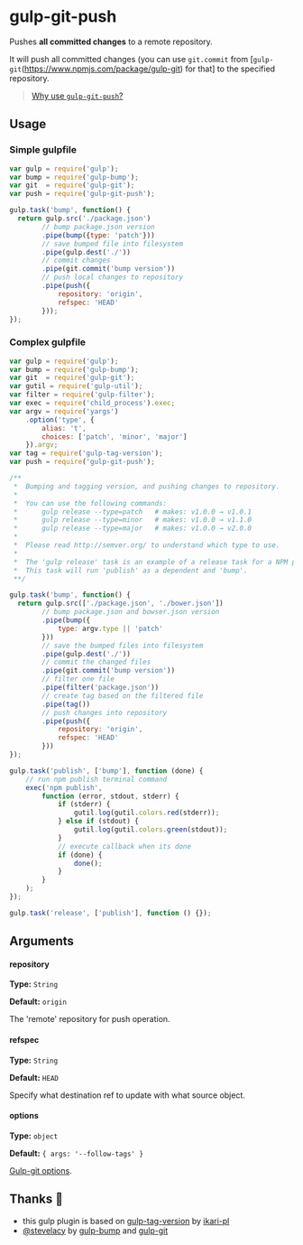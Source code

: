 gulp-git-push
================

Pushes **all committed changes** to a remote repository.

It will push all committed changes (you can use `git.commit` from [`gulp-git`(https://www.npmjs.com/package/gulp-git) for that] to the specified repository.

> [Why use `gulp-git-push`?](https://medium.com/@ferreiratiago/its-been-a-while-since-we-started-to-move-our-build-system-from-grunt-to-gulp-7571a6a2991#.lp48nflml)

Usage
-----------------------

### Simple gulpfile
```js
var gulp = require('gulp');
var bump = require('gulp-bump');
var git  = require('gulp-git');
var push = require('gulp-git-push');

gulp.task('bump', function() {
  return gulp.src('./package.json')
        // bump package.json version
        .pipe(bump({type: 'patch'}))
        // save bumped file into filesystem
        .pipe(gulp.dest('./'))
        // commit changes
        .pipe(git.commit('bump version'))
        // push local changes to repository
        .pipe(push({                      
            repository: 'origin',
            refspec: 'HEAD'
        }));
});
```

### Complex gulpfile
```js
var gulp = require('gulp');
var bump = require('gulp-bump');
var git  = require('gulp-git');
var gutil = require('gulp-util');
var filter = require('gulp-filter');
var exec = require('child_process').exec;
var argv = require('yargs')
    .option('type', {
        alias: 't',
        choices: ['patch', 'minor', 'major']
    }).argv;
var tag = require('gulp-tag-version');
var push = require('gulp-git-push');

/**
 *  Bumping and tagging version, and pushing changes to repository.
 *
 *  You can use the following commands:
 *      gulp release --type=patch   # makes: v1.0.0 → v1.0.1
 *      gulp release --type=minor   # makes: v1.0.0 → v1.1.0
 *      gulp release --type=major   # makes: v1.0.0 → v2.0.0
 *
 *  Please read http://semver.org/ to understand which type to use.
 *
 *  The 'gulp release' task is an example of a release task for a NPM package.
 *  This task will run 'publish' as a dependent and 'bump'.
 **/

gulp.task('bump', function() {
  return gulp.src(['./package.json', './bower.json'])
        // bump package.json and bowser.json version
        .pipe(bump({
            type: argv.type || 'patch'
        }))
        // save the bumped files into filesystem
        .pipe(gulp.dest('./'))
        // commit the changed files
        .pipe(git.commit('bump version'))
        // filter one file
        .pipe(filter('package.json'))
        // create tag based on the filtered file
        .pipe(tag())
        // push changes into repository
        .pipe(push({                      
            repository: 'origin',
            refspec: 'HEAD'
        }))
});

gulp.task('publish', ['bump'], function (done) {
    // run npm publish terminal command
    exec('npm publish',
        function (error, stdout, stderr) {
            if (stderr) {
                gutil.log(gutil.colors.red(stderr));
            } else if (stdout) {
                gutil.log(gutil.colors.green(stdout));
            }
            // execute callback when its done
            if (done) {
                done();
            }
        }
    );
});

gulp.task('release', ['publish'], function () {});
```

Arguments
-----------------------
#### repository
**Type:** `String`

**Default:** `origin`

The 'remote' repository for push operation.

#### refspec
**Type:** `String`

**Default:** `HEAD`

Specify what destination ref to update with what source object.

#### options
**Type:** `object`

**Default:** `{ args: '--follow-tags' }`

[Gulp-git options](https://github.com/stevelacy/gulp-git#gitpushremote-branch-opt-cb).


Thanks :beer:
--------

* this gulp plugin is based on [gulp-tag-version](https://github.com/ikari-pl/gulp-tag-version) by [ikari-pl](https://github.com/ikari-pl)
* [@stevelacy](https://twitter.com/stevedelacy) by [gulp-bump](https://www.npmjs.com/package/gulp-bump) and [gulp-git](https://www.npmjs.com/package/gulp-git)

